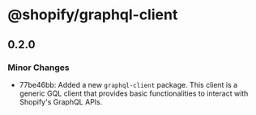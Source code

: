 # @shopify/graphql-client

## 0.2.0

### Minor Changes

- 77be46bb: Added a new `graphql-client` package. This client is a generic GQL client that provides basic functionalities to interact with Shopify's GraphQL APIs.
